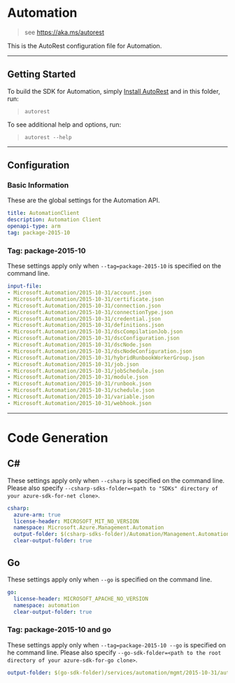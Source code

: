 # Automation
    
> see https://aka.ms/autorest

This is the AutoRest configuration file for Automation.



---
## Getting Started 
To build the SDK for Automation, simply [Install AutoRest](https://aka.ms/autorest/install) and in this folder, run:

> `autorest`

To see additional help and options, run:

> `autorest --help`
---

## Configuration



### Basic Information 
These are the global settings for the Automation API.

``` yaml
title: AutomationClient
description: Automation Client
openapi-type: arm
tag: package-2015-10
```


### Tag: package-2015-10

These settings apply only when `--tag=package-2015-10` is specified on the command line.

``` yaml $(tag) == 'package-2015-10'
input-file:
- Microsoft.Automation/2015-10-31/account.json
- Microsoft.Automation/2015-10-31/certificate.json
- Microsoft.Automation/2015-10-31/connection.json
- Microsoft.Automation/2015-10-31/connectionType.json
- Microsoft.Automation/2015-10-31/credential.json
- Microsoft.Automation/2015-10-31/definitions.json
- Microsoft.Automation/2015-10-31/dscCompilationJob.json
- Microsoft.Automation/2015-10-31/dscConfiguration.json
- Microsoft.Automation/2015-10-31/dscNode.json
- Microsoft.Automation/2015-10-31/dscNodeConfiguration.json
- Microsoft.Automation/2015-10-31/hybridRunbookWorkerGroup.json
- Microsoft.Automation/2015-10-31/job.json
- Microsoft.Automation/2015-10-31/jobSchedule.json
- Microsoft.Automation/2015-10-31/module.json
- Microsoft.Automation/2015-10-31/runbook.json
- Microsoft.Automation/2015-10-31/schedule.json
- Microsoft.Automation/2015-10-31/variable.json
- Microsoft.Automation/2015-10-31/webhook.json
```



---
# Code Generation


## C# 

These settings apply only when `--csharp` is specified on the command line.
Please also specify `--csharp-sdks-folder=<path to "SDKs" directory of your azure-sdk-for-net clone>`.

``` yaml $(csharp)
csharp:
  azure-arm: true
  license-header: MICROSOFT_MIT_NO_VERSION
  namespace: Microsoft.Azure.Management.Automation
  output-folder: $(csharp-sdks-folder)/Automation/Management.Automation/Generated
  clear-output-folder: true
```


## Go

These settings apply only when `--go` is specified on the command line.

``` yaml $(go)
go:
  license-header: MICROSOFT_APACHE_NO_VERSION
  namespace: automation
  clear-output-folder: true
```

### Tag: package-2015-10 and go

These settings apply only when `--tag=package-2015-10 --go` is specified on he command line.
Please also specify `--go-sdk-folder=<path to the root directory of your azure-sdk-for-go clone>`.

``` yaml $(tag) == 'package-2015-10' && $(go)
output-folder: $(go-sdk-folder)/services/automation/mgmt/2015-10-31/automation
```
